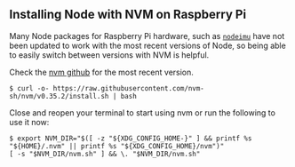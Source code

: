 ## Installing Node with NVM on Raspberry Pi

Many Node packages for Raspberry Pi hardware, such as [`nodeimu`](https://github.com/rupnikj/nodeimu) have not been updated to work with the most recent versions of Node, so being able to easily switch between versions with NVM is helpful.

Check the [nvm github](https://github.com/nvm-sh/nvm) for the most recent version.

```
$ curl -o- https://raw.githubusercontent.com/nvm-sh/nvm/v0.35.2/install.sh | bash
```

Close and reopen your terminal to start using nvm or run the following to use it now:

```
$ export NVM_DIR="$([ -z "${XDG_CONFIG_HOME-}" ] && printf %s "${HOME}/.nvm" || printf %s "${XDG_CONFIG_HOME}/nvm")"
[ -s "$NVM_DIR/nvm.sh" ] && \. "$NVM_DIR/nvm.sh"
```
